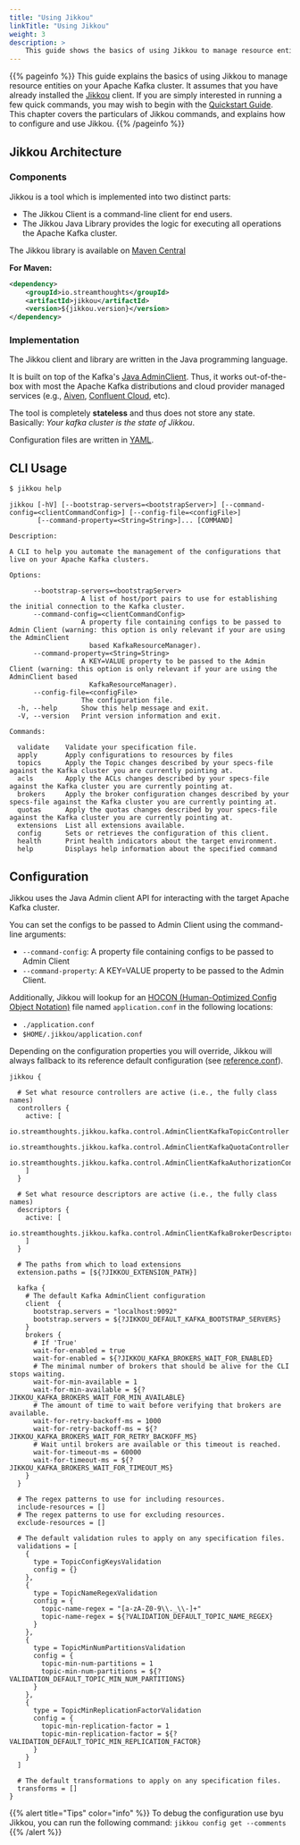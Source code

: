 ```yaml
---
title: "Using Jikkou"
linkTitle: "Using Jikkou"
weight: 3
description: >
    This guide shows the basics of using Jikkou to manage resource entities on your Apache Kafka cluster.
---
```



{{% pageinfo %}}
This guide explains the basics of using Jikkou to manage resource entities on your Apache Kafka cluster. 
It assumes that you have already installed the [Jikkou](./_installation.md) client. If you are simply interested in running a few quick commands, you may wish to begin with the [Quickstart Guide](./_getting_started.md). This chapter covers the particulars of Jikkou commands, and explains how to configure and use Jikkou.
{{% /pageinfo %}}


## Jikkou Architecture

### Components

Jikkou is a tool which is implemented into two distinct parts:

* The Jikkou Client is a command-line client for end users.
* The Jikkou Java Library provides the logic for executing all operations the Apache Kafka cluster.

The Jikkou library is available on [Maven Central]( https://mvnrepository.com/artifact/io.streamthoughts/jikkou)

**For Maven:**

```xml
<dependency>
    <groupId>io.streamthoughts</groupId>
    <artifactId>jikkou</artifactId>
    <version>${jikkou.version}</version>
</dependency>
```

### Implementation

The Jikkou client and library are written in the Java programming language.

It is built on top of the Kafka's [Java AdminClient](https://kafka.apache.org/30/javadoc/org/apache/kafka/clients/admin/Admin.html).
Thus, it works out-of-the-box with most the Apache Kafka distributions and cloud provider managed services (e.g., [Aiven](https://aiven.io/), [Confluent Cloud](https://confluent.cloud/), etc).

The tool is completely **stateless** and thus does not store any state. Basically: _Your kafka cluster is the state of Jikkou_.

Configuration files are written in [YAML](https://yaml.org/).

## CLI Usage

```bash
$ jikkou help
```

```
jikkou [-hV] [--bootstrap-servers=<bootstrapServer>] [--command-config=<clientCommandConfig>] [--config-file=<configFile>]
       [--command-property=<String=String>]... [COMMAND]

Description:

A CLI to help you automate the management of the configurations that live on your Apache Kafka clusters.

Options:

      --bootstrap-servers=<bootstrapServer>
                  A list of host/port pairs to use for establishing the initial connection to the Kafka cluster.
      --command-config=<clientCommandConfig>
                  A property file containing configs to be passed to Admin Client (warning: this option is only relevant if your are using the AdminClient
                    based KafkaResourceManager).
      --command-property=<String=String>
                  A KEY=VALUE property to be passed to the Admin Client (warning: this option is only relevant if your are using the AdminClient based
                    KafkaResourceManager).
      --config-file=<configFile>
                  The configuration file.
  -h, --help      Show this help message and exit.
  -V, --version   Print version information and exit.

Commands:

  validate    Validate your specification file.
  apply       Apply configurations to resources by files
  topics      Apply the Topic changes described by your specs-file against the Kafka cluster you are currently pointing at.
  acls        Apply the ACLs changes described by your specs-file against the Kafka cluster you are currently pointing at.
  brokers     Apply the broker configuration changes described by your specs-file against the Kafka cluster you are currently pointing at.
  quotas      Apply the quotas changes described by your specs-file against the Kafka cluster you are currently pointing at.
  extensions  List all extensions available.
  config      Sets or retrieves the configuration of this client.
  health      Print health indicators about the target environment.
  help        Displays help information about the specified command
```

## Configuration

Jikkou uses the Java Admin client API for interacting with the target Apache Kafka cluster.

You can set the configs to be passed to Admin Client using the command-line arguments:
* `--command-config`: A property file containing configs to be passed to Admin Client
* `--command-property`: A KEY=VALUE property to be passed to the Admin Client.

Additionally, Jikkou will lookup for an [HOCON (Human-Optimized Config Object Notation)](https://github.com/lightbend/config) file named `application.conf` in the following locations:

* `./application.conf`
* `$HOME/.jikkou/application.conf`

Depending on the configuration properties you will override, Jikkou will always fallback to its reference default configuration (see [reference.conf](https://github.com/streamthoughts/jikkou/blob/main/jikkou-cli/src/main/resources/reference.conf)).

```hocon
jikkou {

  # Set what resource controllers are active (i.e., the fully class names)
  controllers {
    active: [
      io.streamthoughts.jikkou.kafka.control.AdminClientKafkaTopicController
      io.streamthoughts.jikkou.kafka.control.AdminClientKafkaQuotaController
      io.streamthoughts.jikkou.kafka.control.AdminClientKafkaAuthorizationController
    ]
  }

  # Set what resource descriptors are active (i.e., the fully class names)
  descriptors {
    active: [
      io.streamthoughts.jikkou.kafka.control.AdminClientKafkaBrokerDescriptor
    ]
  }

  # The paths from which to load extensions
  extension.paths = [${?JIKKOU_EXTENSION_PATH}]

  kafka {
    # The default Kafka AdminClient configuration
    client  {
      bootstrap.servers = "localhost:9092"
      bootstrap.servers = ${?JIKKOU_DEFAULT_KAFKA_BOOTSTRAP_SERVERS}
    }
    brokers {
      # If 'True' 
      wait-for-enabled = true
      wait-for-enabled = ${?JIKKOU_KAFKA_BROKERS_WAIT_FOR_ENABLED}
      # The minimal number of brokers that should be alive for the CLI stops waiting.
      wait-for-min-available = 1
      wait-for-min-available = ${?JIKKOU_KAFKA_BROKERS_WAIT_FOR_MIN_AVAILABLE}
      # The amount of time to wait before verifying that brokers are available.
      wait-for-retry-backoff-ms = 1000
      wait-for-retry-backoff-ms = ${?JIKKOU_KAFKA_BROKERS_WAIT_FOR_RETRY_BACKOFF_MS}
      # Wait until brokers are available or this timeout is reached.
      wait-for-timeout-ms = 60000
      wait-for-timeout-ms = ${?JIKKOU_KAFKA_BROKERS_WAIT_FOR_TIMEOUT_MS}
    }
  }

  # The regex patterns to use for including resources.
  include-resources = []
  # The regex patterns to use for excluding resources.
  exclude-resources = []

  # The default validation rules to apply on any specification files.
  validations = [
    {
      type = TopicConfigKeysValidation
      config = {}
    },
    {
      type = TopicNameRegexValidation
      config = {
        topic-name-regex = "[a-zA-Z0-9\\._\\-]+"
        topic-name-regex = ${?VALIDATION_DEFAULT_TOPIC_NAME_REGEX}
      }
    },
    {
      type = TopicMinNumPartitionsValidation
      config = {
        topic-min-num-partitions = 1
        topic-min-num-partitions = ${?VALIDATION_DEFAULT_TOPIC_MIN_NUM_PARTITIONS}
      }
    },
    {
      type = TopicMinReplicationFactorValidation
      config = {
        topic-min-replication-factor = 1
        topic-min-replication-factor = ${?VALIDATION_DEFAULT_TOPIC_MIN_REPLICATION_FACTOR}
      }
    }
  ]

  # The default transformations to apply on any specification files.
  transforms = []
}
```

{{% alert title="Tips" color="info" %}}
To debug the configuration use byu Jikkou, you can run the following command: `jikkou config get --comments`
{{% /alert %}}